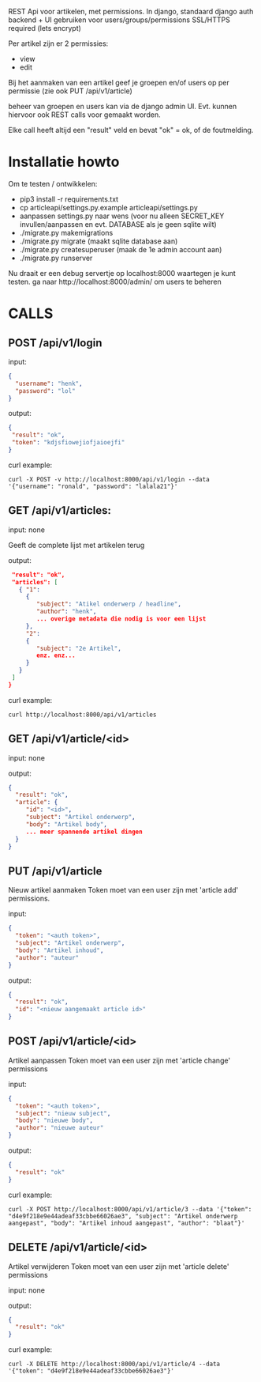 REST Api voor artikelen, met permissions.
In django, standaard django auth backend + UI gebruiken voor users/groups/permissions
SSL/HTTPS required (lets encrypt)

Per artikel zijn er 2 permissies:
- view
- edit

Bij het aanmaken van een artikel geef je groepen en/of users op per permissie
(zie ook PUT /api/v1/article)

beheer van groepen en users kan via de django admin UI. Evt. kunnen hiervoor
ook REST calls voor gemaakt worden.

Elke call heeft altijd een "result" veld en bevat "ok" = ok, of de foutmelding.


# Installatie howto
Om te testen / ontwikkelen:

- pip3 install -r requirements.txt
- cp articleapi/settings.py.example articleapi/settings.py
- aanpassen settings.py naar wens
  (voor nu alleen SECRET_KEY invullen/aanpassen en evt. DATABASE als je geen sqlite wilt)
- ./migrate.py makemigrations
- ./migrate.py migrate (maakt sqlite database aan)
- ./migrate.py createsuperuser  (maak de 1e admin account aan)
- ./migrate.py runserver

Nu draait er een debug servertje op localhost:8000 waartegen je kunt testen.
ga naar http://localhost:8000/admin/ om users te beheren

# CALLS

## POST /api/v1/login
input:
```json
{
  "username": "henk",
  "password": "lol"
}
```

output:
```json
{
 "result": "ok",
 "token": "kdjsfiowejiofjaioejfi"
}
```

curl example:
```
curl -X POST -v http://localhost:8000/api/v1/login --data '{"username": "ronald", "password": "lalala21"}'
```

## GET /api/v1/articles:
input: none

Geeft de complete lijst met artikelen terug

output:
```json
 "result": "ok",
 "articles": [
   { "1": 
     {
        "subject": "Atikel onderwerp / headline",
        "author": "henk",
        ... overige metadata die nodig is voor een lijst
     },
     "2":
     {
        "subject": "2e Artikel",
        enz. enz...
     }
   }
 ]
}
```

curl example:
```
curl http://localhost:8000/api/v1/articles
```


## GET /api/v1/article/\<id\>
input: none

output:
```json
{
  "result": "ok",
  "article": {
     "id": "<id>",
     "subject": "Artikel onderwerp",
     "body": "Artikel body",
     ... meer spannende artikel dingen
  }
}
```


## PUT /api/v1/article
Nieuw artikel aanmaken
Token moet van een user zijn met 'article add' permissions.

input:
```json
{
  "token": "<auth token>",
  "subject": "Artikel onderwerp",
  "body": "Artikel inhoud",
  "author": "auteur"
}
```

output:
```json
{
  "result": "ok",
  "id": "<nieuw aangemaakt article id>"
}
```


## POST /api/v1/article/\<id\>
Artikel aanpassen
Token moet van een user zijn met 'article change' permissions

input:
```json
{
  "token": "<auth token>",
  "subject": "nieuw subject",
  "body": "nieuwe body",
  "author": "nieuwe auteur"
}
```

output:
```json
{
  "result": "ok"
}
```

curl example:
```
curl -X POST http://localhost:8000/api/v1/article/3 --data '{"token": "d4e9f218e9e44adeaf33cbbe66026ae3", "subject": "Artikel onderwerp aangepast", "body": "Artikel inhoud aangepast", "author": "blaat"}'
```


## DELETE /api/v1/article/\<id\>
Artikel verwijderen
Token moet van een user zijn met 'article delete' permissions

input: none

output:
```json
{
  "result": "ok"
}
```

curl example:
```
curl -X DELETE http://localhost:8000/api/v1/article/4 --data '{"token": "d4e9f218e9e44adeaf33cbbe66026ae3"}'
```
